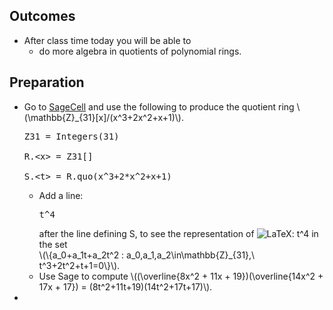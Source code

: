 <h2>Outcomes</h2>
<ul>
<li>After class time today you will be able to
<ul>
<li>do more algebra in quotients of polynomial rings.</li>
</ul>
</li>
</ul>
<h2>Preparation</h2>
<ul>
<li>Go to <a class="" title="Link" href="https://sagecell.sagemath.org/" data-preview-alt="">SageCell</a> and use the following to produce the quotient ring \(\mathbb{Z}_{31}[x]/(x^3+2x^2+x+1)\).<br>
<pre>Z31 = Integers(31)<br>
R.&lt;x&gt; = Z31[]<br>
S.&lt;t&gt; = R.quo(x^3+2*x^2+x+1)
</pre>
<ul>
<li>Add a line:
<pre>t^4</pre>
after the line defining S, to see the representation of <img class="equation_image" title="t^4" src="https://uweau.instructure.com/equation_images/t%255E4" alt="LaTeX: t^4" data-equation-content="t^4" x-canvaslms-safe-mathml="<math xmlns=&quot;http://www.w3.org/1998/Math/MathML&quot;>
  <msup>
    <mi>t</mi>
    <mn>4</mn>
  </msup>
</math>"> in the set<br>\(\{a_0+a_1t+a_2t^2 : a_0,a_1,a_2\in\mathbb{Z}_{31},\ t^3+2t^2+t+1=0\}\).</li>
<li>Use Sage to compute \((\overline{8x^2 + 11x + 19})(\overline{14x^2 + 17x + 17}) = (8t^2+11t+19)(14t^2+17t+17)\).</li>
</ul>
</li>
<li></li>
</ul>